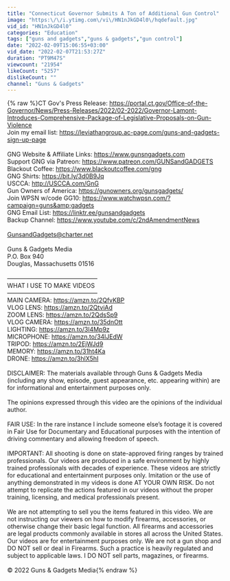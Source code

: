 ```yaml
---
title: "Connecticut Governor Submits A Ton of Additional Gun Control"
image: "https:\/\/i.ytimg.com\/vi\/HN1nJkGD4l0\/hqdefault.jpg"
vid_id: "HN1nJkGD4l0"
categories: "Education"
tags: ["guns and gadgets","guns & gadgets","gun control"]
date: "2022-02-09T15:06:55+03:00"
vid_date: "2022-02-07T21:53:27Z"
duration: "PT9M47S"
viewcount: "21954"
likeCount: "5257"
dislikeCount: ""
channel: "Guns & Gadgets"
---
```

{% raw %}CT Gov's Press Release: <a rel="nofollow" target="blank" href="https://portal.ct.gov/Office-of-the-Governor/News/Press-Releases/2022/02-2022/Governor-Lamont-Introduces-Comprehensive-Package-of-Legislative-Proposals-on-Gun-Violence">https://portal.ct.gov/Office-of-the-Governor/News/Press-Releases/2022/02-2022/Governor-Lamont-Introduces-Comprehensive-Package-of-Legislative-Proposals-on-Gun-Violence</a><br />Join my email list: <a rel="nofollow" target="blank" href="https://leviathangroup.ac-page.com/guns-and-gadgets-sign-up-page">https://leviathangroup.ac-page.com/guns-and-gadgets-sign-up-page</a><br /><br />GNG Website &amp; Affiliate Links: <a rel="nofollow" target="blank" href="https://www.gunsngadgets.com">https://www.gunsngadgets.com</a><br />Support GNG via Patreon: <a rel="nofollow" target="blank" href="https://www.patreon.com/GUNSandGADGETS">https://www.patreon.com/GUNSandGADGETS</a><br />Blackout Coffee: <a rel="nofollow" target="blank" href="https://www.blackoutcoffee.com/gng">https://www.blackoutcoffee.com/gng</a><br />GNG Shirts: <a rel="nofollow" target="blank" href="https://bit.ly/3d0B9Jq">https://bit.ly/3d0B9Jq</a><br />USCCA: <a rel="nofollow" target="blank" href="http://USCCA.com/GnG">http://USCCA.com/GnG</a><br />Gun Owners of America: <a rel="nofollow" target="blank" href="https://gunowners.org/gunsgadgets/">https://gunowners.org/gunsgadgets/</a><br />Join WPSN w/code GG10: <a rel="nofollow" target="blank" href="https://www.watchwpsn.com/?campaign=guns&amp;gadgets">https://www.watchwpsn.com/?campaign=guns&amp;gadgets</a><br />GNG Email List: <a rel="nofollow" target="blank" href="https://linktr.ee/gunsandgadgets">https://linktr.ee/gunsandgadgets</a><br />Backup Channel: <a rel="nofollow" target="blank" href="https://www.youtube.com/c/2ndAmendmentNews">https://www.youtube.com/c/2ndAmendmentNews</a><br /><br />GunsandGadgets@charter.net<br /><br />Guns &amp; Gadgets Media<br />P.O. Box 940<br />Douglas, Massachusetts 01516<br /><br />———————————————<br />WHAT I USE TO MAKE VIDEOS<br />———————————————<br />MAIN CAMERA: <a rel="nofollow" target="blank" href="https://amzn.to/2QfvKBP">https://amzn.to/2QfvKBP</a><br />VLOG LENS: <a rel="nofollow" target="blank" href="https://amzn.to/2QtviAd">https://amzn.to/2QtviAd</a><br />ZOOM LENS: <a rel="nofollow" target="blank" href="https://amzn.to/2QdsSp9">https://amzn.to/2QdsSp9</a><br />VLOG CAMERA: <a rel="nofollow" target="blank" href="https://amzn.to/35dnOtt">https://amzn.to/35dnOtt</a><br />LIGHTING: <a rel="nofollow" target="blank" href="https://amzn.to/3l4Mp9z">https://amzn.to/3l4Mp9z</a><br />MICROPHONE: <a rel="nofollow" target="blank" href="https://amzn.to/34lJEdW">https://amzn.to/34lJEdW</a><br />TRIPOD: <a rel="nofollow" target="blank" href="https://amzn.to/2EjWJd9">https://amzn.to/2EjWJd9</a><br />MEMORY: <a rel="nofollow" target="blank" href="https://amzn.to/31ht4Ka">https://amzn.to/31ht4Ka</a><br />DRONE: <a rel="nofollow" target="blank" href="https://amzn.to/3hlX5hI">https://amzn.to/3hlX5hI</a><br /><br />DISCLAIMER: The materials available through Guns &amp; Gadgets Media (including any show, episode, guest appearance, etc. appearing within) are for informational and entertainment purposes only.<br /><br />The opinions expressed through this video are the opinions of the individual author.<br /><br />FAIR USE: In the rare instance I include someone else’s footage it is covered in Fair Use for Documentary and Educational purposes with the intention of driving commentary and allowing freedom of speech. <br /><br />IMPORTANT: All shooting is done on state-approved firing ranges by trained professionals. Our videos are produced in a safe environment by highly trained professionals with decades of experience. These videos are strictly for educational and entertainment purposes only. Imitation or the use of anything demonstrated in my videos is done AT YOUR OWN RISK.  Do not attempt to replicate the actions featured in our videos without the proper training, licensing, and medical professionals present.<br /><br />We are not attempting to sell you the items featured in this video. We are not instructing our viewers on how to modify firearms, accessories, or otherwise change their basic legal function. All firearms and accessories are legal products commonly available in stores all across the United States. Our videos are for entertainment purposes only. We are not a gun shop and DO NOT sell or deal in Firearms. Such a practice is heavily regulated and subject to applicable laws. I DO NOT sell parts, magazines, or firearms.<br /><br />© 2022 Guns &amp; Gadgets Media{% endraw %}
